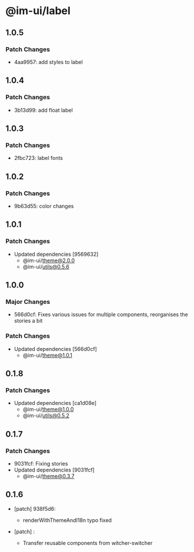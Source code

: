 # @im-ui/label

## 1.0.5

### Patch Changes

- 4aa9957: add styles to label

## 1.0.4

### Patch Changes

- 3b13d99: add float label

## 1.0.3

### Patch Changes

- 2fbc723: label fonts

## 1.0.2

### Patch Changes

- 9b63d55: color changes

## 1.0.1

### Patch Changes

- Updated dependencies [9569632]
  - @im-ui/theme@2.0.0
  - @im-ui/utils@0.5.6

## 1.0.0

### Major Changes

- 566d0cf: Fixes various issues for multiple components, reorganises the stories a bit

### Patch Changes

- Updated dependencies [566d0cf]
  - @im-ui/theme@1.0.1

## 0.1.8

### Patch Changes

- Updated dependencies [ca1d08e]
  - @im-ui/theme@1.0.0
  - @im-ui/utils@0.5.2

## 0.1.7

### Patch Changes

- 9031fcf: Fixing stories
- Updated dependencies [9031fcf]
  - @im-ui/theme@0.3.7

## 0.1.6

- [patch] 938f5d6:

  - renderWithThemeAndI18n typo fixed

- [patch] :

  - Transfer reusable components from witcher-switcher
